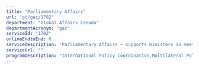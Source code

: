 ```yaml
---
title: "Parliamentary Affairs"
url: "gc/gac/1702"
department: "Global Affairs Canada"
departmentAcronym: "gac"
serviceId: "1702"
onlineEndtoEnd: 0
serviceDescription: "Parliamentary Affairs – supports ministers in meeting their duties and statutory obligations to Parliament"
serviceUrl: ""
programDescription: "International Policy Coordination,Multilateral Policy,International Law,The Office of Protocol,Europe, Arctic, Middle East and Maghreb Policy & Diplomacy,Americas Policy & Diplomacy,Asia Pacific Policy & Diplomacy,Sub-Saharan Africa Policy & Diplomacy,Geographic Coordination and Mission Support,Gender Equality and the Empowerment of Women and Girls,Growth that works for everyone,Humanitarian Action,Human Development: Health & Education,Environment and Climate Action,Peace and Security Policy,Trade Policy, Agreements, Negotiations and Disputes,Trade Controls,International Business Development,International Innovation and Investment,Europe, Arctic, Middle East and Maghreb Trade,Americas Trade,Asia Pacific Trade,Sub-Saharan Africa Trade,International Assistance Operations,Humanitarian Assistance,Partnerships for Development Innovation,Multilateral International Assistance,Peace and Stabilization Operations,Anti-Crime and Counter-Terrorism Capacity Building,Weapons Threat Reduction,Canada Fund for Local Initiatives,Europe, Arctic, Middle East and Maghreb International Assistance,Americas International Assistance,Asia Pacific International Assistance,Sub-Saharan Africa International Assistance,Grants and Contributions Policy and Operations,Consular Assistance and Services for Canadians Abroad,Emergency Preparedness and Response,Platform Corporate Services,Foreign Service Directives,Client Relations and Mission Operations,Locally Engaged Staff Services,Real Property Planning and Stewardship,Real Property Project Delivery, Professional and Technical Services,Mission Readiness and Security,Mission Network IM/IT,Management and Oversight Services,Communications Services,Legal Services,Human Resources Management Services,Financial Management Services,Information Management Services,Information Technology Services,Real Property Management Services,Materiel Management Services,Acquisition Management Services"
---
```

